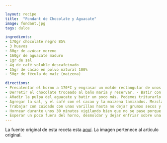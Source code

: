 ```yaml
---

layout: recipe
title:  "Fondant de Chocolate y Aguacate"
image: fondant.jpg
tags: dulce

ingredients:
- 170gr chocolate negro 85%
- 3 huevos
- 80gr de azúcar moreno
- 160gr de aguacate maduro
- 1gr de sal
- 4g de café soluble descafeinado
- 15gr de cacao en polvo natural 100%
- 50gr de fécula de maíz (maizena)

directions:
- Precalentar el horno a 170ºC y engrasar un molde rectangular de unos 18-20 cm. Si es más corto, saldrá más alto y gordito, pero también se puede hacer en moldes más grandes, aunque crecerá menos y tendremos que vigilar mejor el tiempo de horneado.
- Derretir el chocolate troceado al baño maría y reservar. - Batir con batidora de varillas los huevos con el azúcar moreno o panela en un recipiente mediano, sin dejar que crezcan demasiado. 
- Añadir la pulpa del aguacate y batir un poco más. Podemos triturarlo previamente para dejar una textura totalmente cremosa y que así quede oculto por completo en la masa. 
- Agregar la sal, y el café con el cacao y la maizena tamizados. Mezclar suavemente y echar también el chocolate derretido.
- Trabajar con cuidado con unas varillas hasta no dejar grumos secos y llenar el molde. 
- Hornear durante unos 30 minutos vigilando bien que no se pase porque dependerá del molde y del horno. Queremos que al pincharlo en el centro con un palillo salga un poco manchado. 
- Esperar un poco fuera del horno, desmoldar y dejar enfriar sobre una rejilla. 
---
```


La fuente original de esta receta esta [aquí](https://www.directoalpaladar.com/postres/bizcocho-fondant-de-chocolate-y-aguacate-receta-sin-gluten-especial-para-chocolateros). La imagen pertenece al artículo original.
